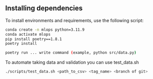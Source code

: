 ## Installing dependencies

To install environments and requirements, use the following script:
```bash
conda create -n mlops python=3.11.9 
conda activate mlops
pip install poetry==1.8.1
poetry install

poetry run ... write command (example, python src/data.py)
```

To automate taking data and validation you can use test_data.sh
```bash
./scripts/test_data.sh <path_to_csv> <tag_name> <branch of git>
```

